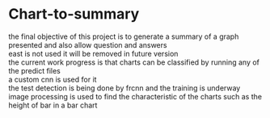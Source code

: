 # Chart-to-summary
the final objective of this project is to generate a summary of a graph presented and also allow question and answers<br />
east is not used it will be removed in future version<br />
the current work progress is that charts can be classified by running any of the predict files<br />
a custom cnn is used for it<br />
the test detection is being done by frcnn and the training is underway<br />
image processing is used to find the characteristic of the charts such as the height of bar in a bar chart<br />
